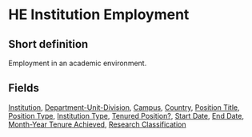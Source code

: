 # HE Institution Employment
## Short definition
Employment in an academic environment.
## Fields
[Institution](../Object-Fields/HE%20Institution%20Employment/Institution.md),
[Department-Unit-Division](../Object-Fields/HE%20Institution%20Employment/Department-Unit-Division.md),
[Campus](../Object-Fields/HE%20Institution%20Employment/Campus.md),
[Country](../Object-Fields/HE%20Institution%20Employment/Country.md),
[Position Title](../Object-Fields/HE%20Institution%20Employment/Position%20Title.md),
[Position Type](../Object-Fields/HE%20Institution%20Employment/Position%20Type.md),
[Institution Type](../Object-Fields/HE%20Institution%20Employment/Institution%20Type.md),
[Tenured Position?](../Object-Fields/HE%20Institution%20Employment/Tenured%20Position.md),
[Start Date](../Object-Fields/HE%20Institution%20Employment/Start%20Date.md),
[End Date](../Object-Fields/HE%20Institution%20Employment/End%20Date.md),
[Month-Year Tenure Achieved](../Object-Fields/HE%20Institution%20Employment/Month-Year%20Tenure%20Achieved.md),
[Research Classification](../Object-Fields/HE%20Institution%20Employment/Research%20Classification.md)
